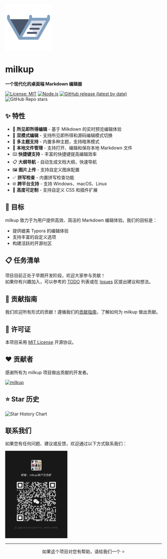 <div align="ce?ter">
  <img src="./src/renderer/public/logo.svg" alt="milkup Logo" width="150"> 
  <h1>milkup</h1>
  <p><strong>一个现代化的桌面端 Markdown 编辑器</strong></p>
  
  [![License: MIT](https://img.shields.io/badge/License-MIT-yellow.svg)](https://opensource.org/licenses/MIT)
  [![Node.js](https://img.shields.io/badge/node-%3E%3D20.17.0-brightgreen.svg)](https://nodejs.org/)
  [![GitHub release (latest by date)](https://img.shields.io/github/v/release/Auto-Plugin/milkup)](https://github.com/Auto-Plugin/milkup/releases)
  ![GitHub Repo stars](https://img.shields.io/github/stars/Auto-Plugin/milkup)
</div>

## ✨ 特性

- 🎯 **所见即所得编辑** - 基于 Milkdown 的实时预览编辑体验
- 📝 **双模式编辑** - 支持所见即所得和源码编辑模式切换
- 🎨 **多主题支持** - 内置多种主题，支持暗黑模式
- 📁 **本地文件管理** - 支持打开、编辑和保存本地 Markdown 文件
- ⌨️ **快捷键支持** - 丰富的快捷键提高编辑效率
- 📋 **大纲导航** - 自动生成文档大纲，快速导航
- ️🖼️ **图片上传** - 支持自定义图床配置
- ✅ **拼写检查** - 内置拼写检查功能
- 🌐 **跨平台支持** - 支持 Windows、macOS、Linux
- 🔧 **高度可定制** - 支持自定义 CSS 和插件扩展

## 🎯 目标

milkup 致力于为用户提供高效、简洁的 Markdown 编辑体验。我们的目标是：

- 提供媲美 Typora 的编辑体验
- 支持丰富的自定义选项
- 构建活跃的开源社区

## 📋 任务清单

项目目前正处于早期开发阶段，欢迎大家参与贡献！  
如果你有兴趣加入，可以参考的 [TODO](https://github.com/Auto-Plugin/milkup/issues/37) 列表或在 [Issues](https://github.com/Auto-Plugin/milkup/issues) 区提出建议和想法。

## 🤝 贡献指南

我们欢迎所有形式的贡献！遵循我们的[贡献指南](CONTRIBUTING.md)，了解如何为 milkup 做出贡献。

## 📄 许可证

本项目采用 [MIT License](LICENSE) 开源协议。

## ❤️ 贡献者

感谢所有为 milkup 项目做出贡献的开发者。

[![milkup](https://contrib.rocks/image?repo=Auto-Plugin/milkup)](https://github.com/Auto-Plugin/milkup/graphs/contributors)

## ⭐️ Star 历史

![Star History Chart](https://api.star-history.com/svg?repos=Auto-Plugin/milkup&type=Date)

##  联系我们

如果您有任何问题、建议或反馈，欢迎通过以下方式联系我们：

<img src="./public/qun.jpg" alt="联系方式" width="200">

---

<div align="center">
  <p>如果这个项目对您有帮助，请给我们一个 ⭐️</p>
</div>
